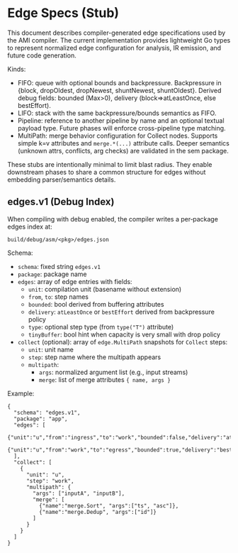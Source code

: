 # Edge Specs (Stub)

This document describes compiler-generated edge specifications used by the AMI compiler. The current implementation provides lightweight Go types to represent normalized edge configuration for analysis, IR emission, and future code generation.

Kinds:

- FIFO: queue with optional bounds and backpressure. Backpressure in {block, dropOldest, dropNewest, shuntNewest, shuntOldest}. Derived debug fields: bounded (Max>0), delivery (block=>atLeastOnce, else bestEffort).
- LIFO: stack with the same backpressure/bounds semantics as FIFO.
- Pipeline: reference to another pipeline by name and an optional textual payload type. Future phases will enforce cross-pipeline type matching.
- MultiPath: merge behavior configuration for Collect nodes. Supports simple k=v attributes and `merge.*(...)` attribute calls. Deeper semantics (unknown attrs, conflicts, arg checks) are validated in the sem package.

These stubs are intentionally minimal to limit blast radius. They enable downstream phases to share a common structure for edges without embedding parser/semantics details.

## edges.v1 (Debug Index)

When compiling with debug enabled, the compiler writes a per‑package edges index at:

`build/debug/asm/<pkg>/edges.json`

Schema:

- `schema`: fixed string `edges.v1`
- `package`: package name
- `edges`: array of edge entries with fields:
  - `unit`: compilation unit (basename without extension)
  - `from`, `to`: step names
  - `bounded`: bool derived from buffering attributes
  - `delivery`: `atLeastOnce` or `bestEffort` derived from backpressure policy
  - `type`: optional step type (from `type("T")` attribute)
  - `tinyBuffer`: bool hint when capacity is very small with drop policy
- `collect` (optional): array of `edge.MultiPath` snapshots for `Collect` steps:
  - `unit`: unit name
  - `step`: step name where the multipath appears
  - `multipath`:
    - `args`: normalized argument list (e.g., input streams)
    - `merge`: list of merge attributes `{ name, args }`

Example:

```
{
  "schema": "edges.v1",
  "package": "app",
  "edges": [
    {"unit":"u","from":"ingress","to":"work","bounded":false,"delivery":"atLeastOnce"},
    {"unit":"u","from":"work","to":"egress","bounded":true,"delivery":"bestEffort","type":"X","tinyBuffer":true}
  ],
  "collect": [
    {
      "unit": "u",
      "step": "work",
      "multipath": {
        "args": ["inputA", "inputB"],
        "merge": [
          {"name":"merge.Sort", "args":["ts", "asc"]},
          {"name":"merge.Dedup", "args":["id"]}
        ]
      }
    }
  ]
}
```
